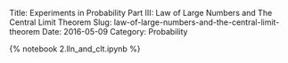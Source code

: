 Title: Experiments in Probability Part III: Law of Large Numbers and The Central Limit Theorem
Slug: law-of-large-numbers-and-the-central-limit-theorem
Date: 2016-05-09
Category: Probability

{% notebook 2.lln_and_clt.ipynb %}
